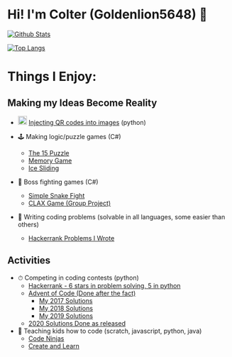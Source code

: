 # Hi! I'm Colter (Goldenlion5648) 👋

[![Github Stats](https://github-readme-stats.vercel.app/api?username=Goldenlion5648&show_icons=true&theme=buefy)](https://github.com/Goldenlion5648/)

[![Top Langs](https://github-readme-stats.vercel.app/api/top-langs/?username=Goldenlion5648&show_icons=true&theme=buefy&layout=compact)](https://github.com/Goldenlion5648/)

# Things I Enjoy:

## Making my Ideas Become Reality
 - <img src="https://user-images.githubusercontent.com/32916571/99159709-1fd23680-26ad-11eb-8211-8a98997e9c20.png" alt="alt text" width="20" height="20"> [Injecting QR codes into images](https://github.com/Goldenlion5648/ImageEditingScripts) (python)
<!--  - 📂 General automation (file creation, test case generation [shell/ python]) 
   * [Create template files for coding contests](https://github.com/Goldenlion5648/AutomationScripts)
   * [Hackerrank file gen](https://github.com/Goldenlion5648/HackerrankFileGenerators) -->
 - 🕹  Making logic/puzzle games (C#)
   - [The 15 Puzzle](https://github.com/Goldenlion5648/PictureTiles)
   - [Memory Game](https://github.com/Goldenlion5648/MemoryRooms)
   - [Ice Sliding](https://github.com/Goldenlion5648/GridFreeFriction)
   
 - 👺 Boss fighting games (C#)
   - [Simple Snake Fight](https://github.com/Goldenlion5648/RobotBosses)
   - [CLAX Game (Group Project)](https://sccapstone.github.io/CLAX-Game/)

 - 🧩 Writing coding problems (solvable in all languages, some easier than others)
   - [Hackerrank Problems I Wrote](https://www.hackerrank.com/contests/problemsolvingclass/challenges)
 
## Activities
 - ⏱ Competing in coding contests (python)
   - [Hackerrank - 6 stars in problem solving, 5 in python](https://www.hackerrank.com/ColterB?hr_r=1)
   - [Advent of Code (Done after the fact)](https://adventofcode.com/)
     - [My 2017 Solutions](https://github.com/Goldenlion5648/AdventOfCode2017)
     - [My 2018 Solutions](https://github.com/Goldenlion5648/AdventOfCode2018)
     - [My 2019 Solutions](https://github.com/Goldenlion5648/AdventOfCode2019)
   - [2020 Solutions Done as released](https://github.com/Goldenlion5648/AdventOfCode2020Live)
 - 🏫 Teaching kids how to code (scratch, javascript, python, java)
   - [Code Ninjas](https://www.codeninjas.com/)
   - [Create and Learn](https://www.create-learn.us/)
   
 
 

<!--
**Goldenlion5648/goldenlion5648** is a ✨ _special_ ✨ repository because its `README.md` (this file) appears on your GitHub profile.

Here are some ideas to get you started:

- 🔭 I’m currently working on ...
- 🌱 I’m currently learning ...
- 👯 I’m looking to collaborate on ...
- 🤔 I’m looking for help with ...
- 💬 Ask me about ...
- 📫 How to reach me: ...
- 😄 Pronouns: ...
- ⚡ Fun fact: ...
-->
